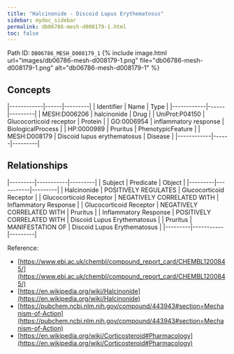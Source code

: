 ```yaml
---
title: "Halcinonide - Discoid Lupus Erythematosus"
sidebar: mydoc_sidebar
permalink: db06786-mesh-d008179-1.html
toc: false 
---
```



Path ID: `DB06786_MESH_D008179_1`
{% include image.html url="images/db06786-mesh-d008179-1.png" file="db06786-mesh-d008179-1.png" alt="db06786-mesh-d008179-1" %}

## Concepts

|------------|------|---------|
| Identifier | Name | Type    |
|------------|------|---------|
| MESH:D006206 | halcinonide | Drug |
| UniProt:P04150 | Glucocorticoid receptor | Protein |
| GO:0006954 | inflammatory response | BiologicalProcess |
| HP:0000989 | Pruritus | PhenotypicFeature |
| MESH:D008179 | Discoid lupus erythematosus | Disease |
|------------|------|---------|

## Relationships

|---------|-----------|---------|
| Subject | Predicate | Object  |
|---------|-----------|---------|
| Halcinonide | POSITIVELY REGULATES | Glucocorticoid Receptor |
| Glucocorticoid Receptor | NEGATIVELY CORRELATED WITH | Inflammatory Response |
| Glucocorticoid Receptor | NEGATIVELY CORRELATED WITH | Pruritus |
| Inflammatory Response | POSITIVELY CORRELATED WITH | Discoid Lupus Erythematosus |
| Pruritus | MANIFESTATION OF | Discoid Lupus Erythematosus |
|---------|-----------|---------|

Reference: 
  - [https://www.ebi.ac.uk/chembl/compound_report_card/CHEMBL1200845/](https://www.ebi.ac.uk/chembl/compound_report_card/CHEMBL1200845/)
  - [https://en.wikipedia.org/wiki/Halcinonide](https://en.wikipedia.org/wiki/Halcinonide)
  - [https://pubchem.ncbi.nlm.nih.gov/compound/443943#section=Mechanism-of-Action](https://pubchem.ncbi.nlm.nih.gov/compound/443943#section=Mechanism-of-Action)
  - [https://en.wikipedia.org/wiki/Corticosteroid#Pharmacology](https://en.wikipedia.org/wiki/Corticosteroid#Pharmacology)
